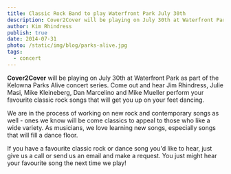 ```yaml
---
title: Classic Rock Band to play Waterfront Park July 30th
description: Cover2Cover will be playing on July 30th at Waterfront Park as part of the Kelowna Parks Alive concert series.
author: Kim Rhindress
publish: true
date: 2014-07-31
photo: /static/img/blog/parks-alive.jpg
tags:
  - concert
---
```


**Cover2Cover** will be playing on July 30th at Waterfront Park as part of the Kelowna Parks Alive concert series. Come out and hear Jim Rhindress, Julie Masi, Mike Kleineberg, Dan Marcelino and Mike Mueller perform your favourite classic rock songs that will get you up on your feet dancing.

We are in the process of working on new rock and contemporary songs as well - ones we know will be come classics to appeal to those who like a wide variety. As musicians, we love learning new songs, especially songs that will fill a dance floor.

If you have a favourite classic rock or dance song you'd like to hear, just give us a call or send us an email and make a request. You just might hear your favourite song the next time we play!
